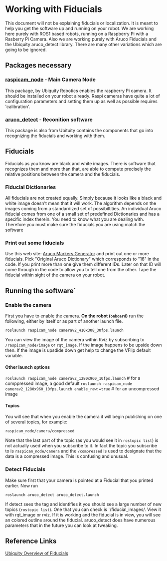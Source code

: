 # Working with Fiducials

This document will not be explaining fiducials or localization. It is meant to help you get the software up and running on your robot. We are working here purely with ROS1 based robots, running on a Raspberry Pi with a Rasberry Pi Camera. Also we are working purely with Aruco Fiducials and the Ubiquity aruco_detect library. There are many other variations which are going to be ignored.

## Packages necessary

### [raspicam_node](https://github.com/UbiquityRobotics/raspicam_node) - Main Camera Node

This package, by Ubiquity Robotics enables the raspberry Pi camera. It should be installed on your robot already. Raspi cameras have quite a lot of configuration parameters and setting them up as well as possible requires 'calibration'.

### [aruco_detect](http://wiki.ros.org/aruco_detect) - Reconition software

This package is also from Ubituity contains the components that go into recognizing the fiducials and working with them.

## Fiducials

Fiducials as you know are black and white images. There is software that recognizes them and more than that, are able to compute precisely the relative positions between the camera and the fiducials. 

### Fiducial Dictionaries

All fiducials are not created equally. Simply because it looks like a black and white image doesn't mean that it will work. The algorithm depends on the images coming from a standardized set of possibiltities. An individual Aruco fiducial comes from one of a small set of predefined Dictionaries and has a specific index therein. You need to know what you are dealing with.  Therefore you must make sure the fiducials you are using match the software

### Print out some fiducials

Use this web site: [Aruco Markers Generator](https://chev.me/arucogen/) and print out one or more fiducials. Pick "Original Aruco Dictionary" which corresponds to "16" in the code. If you print more than one give them different IDs. Later on that ID will come through in the code to allow you to tell one from the other. Tape the fiducial within sight of the camera on your robot.


## Running the software`

### Enable the camera

First you have to enable the camera. **On the robot (`onboard`)** run the following, either by itself or as part of another launch file. 

`roslaunch raspicam_node camerav2_410x308_30fps.launch`

You can view the image of the camera within Rviz by subscribing to `/raspicam_node/image` or `rqt_image`. If the image happens to be upside down then. If the image is upsdide down get help to change the VFlip default variable.

#### Other launch options

`roslaunch raspicam_node camerav2_1280x960_10fps.launch` # for a comppressed image, a good default
`roslaunch raspicam_node camerav2_1280x960_10fps.launch enable_raw:=true` # for an uncompressed image

#### Topics

You will see that when you enable the camera it will begin publishing on one of several topics, for example:

`raspicam_node/camera/compressed`

Note that the last part of the topic (as you would see it in `rostopic list`) is not actually used when you subscribe to it. In fact the topic you subscribe to is `raspicam_node/camera` and the `/compressed` is used to designate that the data is a compressed image. This is confusing and unusual.


### Detect Fiducials

Make sure first that your camera is pointed at a Fiducial that you printed earlier. Now run 

`roslaunch aruco_detect aruco_detect.launch`

If detect sees the tag and identifies it you should see a large number of new topics (`rostopic list`). One that you can check is `/fiducial_images/. View it with rqt_image or rviz. If it is working and the fiducial is in view, you will see an colored outline around the fiducial. aruco_detect does have numerous parameters that in the future you can look at tweaking.

## Reference Links
[Ubiquity Overview of Fiducials](https://learn.ubiquityrobotics.com/fiducials)


